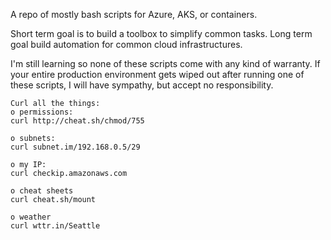A repo of mostly bash scripts for Azure, AKS, or containers.

Short term goal is to build a toolbox to simplify common tasks.
Long term goal build automation for common cloud infrastructures.

I'm still learning so none of these scripts come with any kind of warranty.
If your entire production environment gets wiped out after running one of these scripts, I will have sympathy, but accept no responsibility.


```
Curl all the things:
o permissions:  
curl http://cheat.sh/chmod/755

o subnets:		
curl subnet.im/192.168.0.5/29

o my IP:
curl checkip.amazonaws.com

o cheat sheets
curl cheat.sh/mount

o weather
curl wttr.in/Seattle
```
